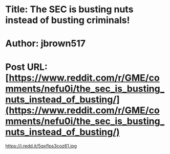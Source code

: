 # Title: The SEC is busting nuts instead of busting criminals!
# Author: jbrown517
# Post URL: [https://www.reddit.com/r/GME/comments/nefu0i/the_sec_is_busting_nuts_instead_of_busting/](https://www.reddit.com/r/GME/comments/nefu0i/the_sec_is_busting_nuts_instead_of_busting/)


https://i.redd.it/5qxflps3coz61.jpg